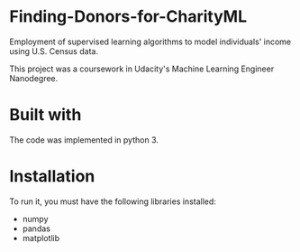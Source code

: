 # Finding-Donors-for-CharityML
Employment of supervised learning algorithms to model individuals' income using U.S. Census data.

This project was a coursework in Udacity's Machine Learning Engineer Nanodegree.

# Built with
The code was implemented in python 3.

# Installation
To run it, you must have the following libraries installed:

- numpy
- pandas
- matplotlib
